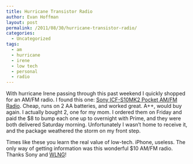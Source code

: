 ```yaml
---
title: Hurricane Transistor Radio
author: Evan Hoffman
layout: post
permalink: /2011/08/30/hurricane-transistor-radio/
categories:
  - Uncategorized
tags:
  - am
  - hurricane
  - irene
  - low tech
  - personal
  - radio
---
```

With hurricane Irene passing through this past weekend I quickly shopped for an AM/FM radio. I found this one: <a href="http://www.amazon.com/Sony-ICF-S10MK2-Pocket-Radio-Silver/dp/B00020S7XK/ref=sr_1_1?s=electronics&#038;ie=UTF8&#038;tag=evanhoffmasho-20&#038;qid=1314389265&#038;sr=1-1" onclick="_gaq.push(['_trackEvent', 'outbound-article', 'http://www.amazon.com/Sony-ICF-S10MK2-Pocket-Radio-Silver/dp/B00020S7XK/ref=sr_1_1?s=electronics&ie=UTF8&tag=evanhoffmasho-20&qid=1314389265&sr=1-1', 'Sony ICF-S10MK2 Pocket AM/FM Radio']);" >Sony ICF-S10MK2 Pocket AM/FM Radio</a>. Cheap, runs on 2 AA batteries, and worked great. A++, would buy again. I actually bought 2, one for my mom. I ordered them on Friday and paid the $8 to bump each one up to overnight with Prime, and they were both delivered Saturday morning. Unfortunately I wasn&#8217;t home to receive it, and the package weathered the storm on my front step.

Times like these you learn the real value of low-tech. iPhone, useless. The only way of getting information was this wonderful $10 AM/FM radio. Thanks Sony and <a href="http://www.wlng.com/" onclick="_gaq.push(['_trackEvent', 'outbound-article', 'http://www.wlng.com/', 'WLNG']);" >WLNG</a>!